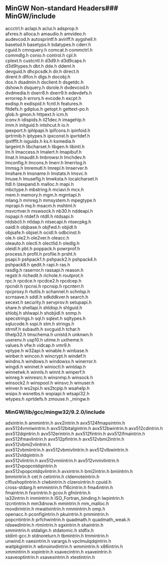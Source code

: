## MinGW Non-standard Headers### MinGW/include

accctrl.h                     aclapi.h                      aclui.h                       adsprop.h                     
afxres.h                      alloca.h                      amaudio.h                     amvideo.h                     
audevcod.h                    autosprintf.h                 aviriff.h                     aygshell.h                    
basetsd.h                     basetyps.h                    bdatypes.h                    cderr.h                       
cguid.h                       cmnquery.h                    comcat.h                      commctrl.h                    
commdlg.h                     conio.h                       control.h                     cpl.h                         
cplext.h                      custcntl.h                    d3d9.h                        d3d9caps.h                    
d3d9types.h                   dbt.h                         dde.h                         ddeml.h                       
devguid.h                     dhcpcsdk.h                    dir.h                         direct.h                      
dirent.h                      dlfcn.h                       dlgs.h                        docobj.h                      
dos.h                         dsadmin.h                     dsclient.h                    dsgetdc.h                     
dshow.h                       dsquery.h                     dsrole.h                      dvdevcod.h                    
dvdmedia.h                    dxerr8.h                      dxerr9.h                      edevdefs.h                    
errorrep.h                    errors.h                      evcode.h                      excpt.h                       
exdisp.h                      exdispid.h                    fcntl.h                       features.h                    
fltdefs.h                     gdiplus.h                     getopt.h                      gettext-po.h                  
glob.h                        gmon.h                        httpext.h                     icm.h                         
iconv.h                       idispids.h                    il21dec.h                     imagehlp.h                    
imm.h                         initguid.h                    intshcut.h                    io.h                          
ipexport.h                    iphlpapi.h                    ipifcons.h                    ipinfoid.h                    
iprtrmib.h                    iptypes.h                     ipxconst.h                    ipxrtdef.h                    
ipxtfflt.h                    isguids.h                     ks.h                          ksmedia.h                     
largeint.h                    libcharset.h                  libgen.h                      libintl.h                     
lm.h                          lmaccess.h                    lmalert.h                     lmapibuf.h                    
lmat.h                        lmaudit.h                     lmbrowsr.h                    lmchdev.h                     
lmconfig.h                    lmcons.h                      lmerr.h                       lmerrlog.h                    
lmmsg.h                       lmremutl.h                    lmrepl.h                      lmserver.h                    
lmshare.h                     lmsname.h                     lmstats.h                     lmsvc.h                       
lmuse.h                       lmuseflg.h                    lmwksta.h                     localcharset.h                
ltdl.h                        lzexpand.h                    malloc.h                      mapi.h                        
mbctype.h                     mbstring.h                    mciavi.h                      mcx.h                         
mem.h                         memory.h                      mgm.h                         mgmtapi.h                     
mlang.h                       mmreg.h                       mmsystem.h                    mpegtype.h                    
mprapi.h                      mq.h                          msacm.h                       mshtml.h                      
msvcrtver.h                   mswsock.h                     nb30.h                        nddeapi.h                     
nspapi.h                      ntdef.h                       ntdll.h                       ntdsapi.h                     
ntdsbcli.h                    ntldap.h                      ntsecapi.h                    ntsecpkg.h                    
oaidl.h                       objbase.h                     objfwd.h                      objidl.h                      
objsafe.h                     objsel.h                      ocidl.h                       odbcinst.h                    
ole.h                         ole2.h                        ole2ver.h                     oleacc.h                      
oleauto.h                     olectl.h                      olectlid.h                    oledlg.h                      
oleidl.h                      pbt.h                         poppack.h                     powrprof.h                    
process.h                     profil.h                      profile.h                     prsht.h                       
psapi.h                       pshpack1.h                    pshpack2.h                    pshpack4.h                    
pshpack8.h                    qedit.h                       rapi.h                        ras.h                         
rasdlg.h                      raserror.h                    rassapi.h                     reason.h                      
regstr.h                      richedit.h                    richole.h                     routprot.h                    
rpc.h                         rpcdce.h                      rpcdce2.h                     rpcdcep.h                     
rpcndr.h                      rpcnsi.h                      rpcnsip.h                     rpcnterr.h                    
rpcproxy.h                    rtutils.h                     schannel.h                    schnlsp.h                     
scrnsave.h                    sddl.h                        sdkddkver.h                   search.h                      
secext.h                      security.h                    servprov.h                    setupapi.h                    
share.h                       shellapi.h                    shldisp.h                     shlguid.h                     
shlobj.h                      shlwapi.h                     shobjidl.h                    snmp.h                        
specstrings.h                 sql.h                         sqlext.h                      sqltypes.h                    
sqlucode.h                    sspi.h                        stm.h                         strings.h                     
strmif.h                      subauth.h                     svcguid.h                     tchar.h                       
tlhelp32.h                    tmschema.h                    unistd.h                      unknwn.h                      
userenv.h                     usp10.h                       utime.h                       uxtheme.h                     
values.h                      vfw.h                         vidcap.h                      vmr9.h                        
vptype.h                      w32api.h                      winable.h                     winbase.h                     
winber.h                      wincon.h                      wincrypt.h                    windef.h                      
windns.h                      windows.h                     windowsx.h                    winerror.h                    
wingdi.h                      wininet.h                     winioctl.h                    winldap.h                     
winnetwk.h                    winnls.h                      winnt.h                       winperf.h                     
winreg.h                      winresrc.h                    winsnmp.h                     winsock.h                     
winsock2.h                    winspool.h                    winsvc.h                      winuser.h                     
winver.h                      ws2spi.h                      ws2tcpip.h                    wsahelp.h                     
wsipx.h                       wsnetbs.h                     wspiapi.h                     wtsapi32.h                    
wtypes.h                      xprtdefs.h                    zmouse.h                      _mingw.h                      

### MinGW/lib/gcc/mingw32/9.2.0/include

adxintrin.h                   ammintrin.h                   avx2intrin.h                  avx5124fmapsintrin.h          
avx5124vnniwintrin.h          avx512bitalgintrin.h          avx512bwintrin.h              avx512cdintrin.h              
avx512dqintrin.h              avx512erintrin.h              avx512fintrin.h               avx512ifmaintrin.h            
avx512ifmavlintrin.h          avx512pfintrin.h              avx512vbmi2intrin.h           avx512vbmi2vlintrin.h         
avx512vbmiintrin.h            avx512vbmivlintrin.h          avx512vlbwintrin.h            avx512vldqintrin.h            
avx512vlintrin.h              avx512vnniintrin.h            avx512vnnivlintrin.h          avx512vpopcntdqintrin.h       
avx512vpopcntdqvlintrin.h     avxintrin.h                   bmi2intrin.h                  bmiintrin.h                   
bmmintrin.h                   cet.h                         cetintrin.h                   cldemoteintrin.h              
clflushoptintrin.h            clwbintrin.h                  clzerointrin.h                cpuid.h                       
cross-stdarg.h                emmintrin.h                   f16cintrin.h                  fma4intrin.h                  
fmaintrin.h                   fxsrintrin.h                  gcov.h                        gfniintrin.h                  
ia32intrin.h                  immintrin.h                   ISO_Fortran_binding.h         lwpintrin.h                   
lzcntintrin.h                 mm3dnow.h                     mmintrin.h                    mm_malloc.h                   
movdirintrin.h                mwaitxintrin.h                nmmintrin.h                   omp.h                         
openacc.h                     pconfigintrin.h               pkuintrin.h                   pmmintrin.h                   
popcntintrin.h                prfchwintrin.h                quadmath.h                    quadmath_weak.h               
rdseedintrin.h                rtmintrin.h                   sgxintrin.h                   shaintrin.h                   
smmintrin.h                   stdalign.h                    stdatomic.h                   stdfix.h                      
stdint-gcc.h                  stdnoreturn.h                 tbmintrin.h                   tmmintrin.h                   
unwind.h                      vaesintrin.h                  varargs.h                     vpclmulqdqintrin.h            
waitpkgintrin.h               wbnoinvdintrin.h              wmmintrin.h                   x86intrin.h                   
xmmintrin.h                   xopintrin.h                   xsavecintrin.h                xsaveintrin.h                 
xsaveoptintrin.h              xsavesintrin.h                xtestintrin.h                 

